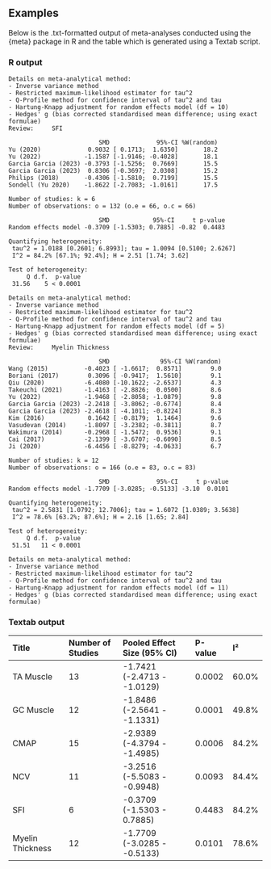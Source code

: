 ## Examples  
Below is the .txt-formatted output of meta-analyses conducted using the {meta} package in R and the table which is generated using a Textab script.

### R output
```
Details on meta-analytical method:
- Inverse variance method
- Restricted maximum-likelihood estimator for tau^2
- Q-Profile method for confidence interval of tau^2 and tau
- Hartung-Knapp adjustment for random effects model (df = 10)
- Hedges' g (bias corrected standardised mean difference; using exact formulae)
Review:     SFI

                         SMD             95%-CI %W(random)
Yu (2020)             0.9032 [ 0.1713;  1.6350]       18.2
Yu (2022)            -1.1587 [-1.9146; -0.4028]       18.1
Garcia Garcia (2023) -0.3793 [-1.5256;  0.7669]       15.5
Garcia Garcia (2023)  0.8306 [-0.3697;  2.0308]       15.2
Philips (2018)       -0.4306 [-1.5810;  0.7199]       15.5
Sondell (Yu 2020)    -1.8622 [-2.7083; -1.0161]       17.5

Number of studies: k = 6
Number of observations: o = 132 (o.e = 66, o.c = 66)

                         SMD            95%-CI     t p-value
Random effects model -0.3709 [-1.5303; 0.7885] -0.82  0.4483

Quantifying heterogeneity:
 tau^2 = 1.0188 [0.2601; 6.8993]; tau = 1.0094 [0.5100; 2.6267]
 I^2 = 84.2% [67.1%; 92.4%]; H = 2.51 [1.74; 3.62]

Test of heterogeneity:
     Q d.f.  p-value
 31.56    5 < 0.0001

Details on meta-analytical method:
- Inverse variance method
- Restricted maximum-likelihood estimator for tau^2
- Q-Profile method for confidence interval of tau^2 and tau
- Hartung-Knapp adjustment for random effects model (df = 5)
- Hedges' g (bias corrected standardised mean difference; using exact formulae)
Review:     Myelin Thickness

                         SMD              95%-CI %W(random)
Wang (2015)          -0.4023 [ -1.6617;  0.8571]        9.0
Boriani (2017)        0.3096 [ -0.9417;  1.5610]        9.1
Qiu (2020)           -6.4080 [-10.1622; -2.6537]        4.3
Takeuchi (2021)      -1.4163 [ -2.8826;  0.0500]        8.6
Yu (2022)            -1.9468 [ -2.8058; -1.0879]        9.8
Garcia Garcia (2023) -2.2418 [ -3.8062; -0.6774]        8.4
Garcia Garcia (2023) -2.4618 [ -4.1011; -0.8224]        8.3
Kim (2016)            0.1642 [ -0.8179;  1.1464]        9.6
Vasudevan (2014)     -1.8097 [ -3.2382; -0.3811]        8.7
Wakimura (2014)      -0.2968 [ -1.5472;  0.9536]        9.1
Cai (2017)           -2.1399 [ -3.6707; -0.6090]        8.5
Ji (2020)            -6.4456 [ -8.8279; -4.0633]        6.7

Number of studies: k = 12
Number of observations: o = 166 (o.e = 83, o.c = 83)

                         SMD             95%-CI     t p-value
Random effects model -1.7709 [-3.0285; -0.5133] -3.10  0.0101

Quantifying heterogeneity:
 tau^2 = 2.5831 [1.0792; 12.7006]; tau = 1.6072 [1.0389; 3.5638]
 I^2 = 78.6% [63.2%; 87.6%]; H = 2.16 [1.65; 2.84]

Test of heterogeneity:
     Q d.f.  p-value
 51.51   11 < 0.0001

Details on meta-analytical method:
- Inverse variance method
- Restricted maximum-likelihood estimator for tau^2
- Q-Profile method for confidence interval of tau^2 and tau
- Hartung-Knapp adjustment for random effects model (df = 11)
- Hedges' g (bias corrected standardised mean difference; using exact formulae)
```
### Textab output

| Title | Number of Studies | Pooled Effect Size (95% CI) | P-value | I² |
| :---- | :---------------- | :-------------------------- | :------ | :- |
| TA Muscle | 13 | -1.7421 (-2.4713 - -1.0129) | 0.0002 | 60.0% |
| GC Muscle | 12 | -1.8486 (-2.5641 - -1.1331) | 0.0001 | 49.8% |
| CMAP | 15 | -2.9389 (-4.3794 - -1.4985) | 0.0006 | 84.2% |
| NCV | 11 | -3.2516 (-5.5083 - -0.9948) | 0.0093 | 84.4% | 
| SFI | 6 | -0.3709 (-1.5303 - 0.7885) | 0.4483 | 84.2% | 
| Myelin Thickness | 12 | -1.7709 (-3.0285 - -0.5133) | 0.0101 | 78.6% |
